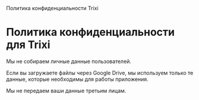 <html>
<head>
    Политика конфиденциальности Trixi
</head>
<body>
    <h1>Политика конфиденциальности для Trixi</h1>
    <p>Мы не собираем личные данные пользователей.</p>
    <p>Если вы загружаете файлы через Google Drive, мы используем только те данные, которые необходимы для работы приложения.</p>
    <p>Мы не передаем ваши данные третьим лицам.</p>
</body>
</html>
